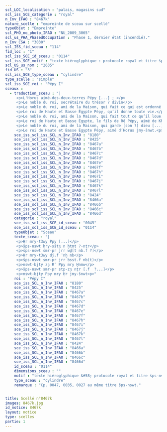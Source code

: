 ```yaml
---
scl_LOC_localisation : "palais, magasins sud"
scl_iss_SCE_categorie : "royal"
n_Inv_IFAO : "8467k"
nature_scelle : "empreinte de sceau sur scellé"
typeObjet : "Empreinte"
scl_PHO_no_photo_IFAO : "NU_2009_3065"
scl_us_PHA_PhasedOccupation : "Phase 1, dernier état (incendié)."
n_Inv_CSA : "3030"
scl_ISS_fid_sceau : "114"
fid_loc : "1"
scl_iss_SCE_id_sceau : "0114"
scl_iss_SCE_motif : "texte hiéroglyphique : protocole royal et titre šps-nswt."
scl_US_us_nom : "2635"
fid_US : "3"
scl_iss_SCE_type_sceau : "cylindre"
type_scelle : "simple"
scl_iss_SCE_roi : "Pépy I"
sceaux :
  - traduction_sceau : "|
     <p>L'Horus aimé-des-deux-terres Pépy [...] ; </p>
     <p>Le noble du roi, secrétaire du trésor ? divin</p>
     <p>Le noble du roi, ami de la Maison, qui fait ce qui est ordonné [par son maître ?...]</p>
     <p>Le roi de Haute et Basse Égypte Pépy, qu’il donne toute vie.</p>
     <p>Le noble du roi, ami de la Maison, qui fait tout ce qu’il loue.</p>
     <p>Le roi de Haute et Basse Égypte, le fils de Rê Pépy, aimé de Khnoum.</p>
     <p>Le noble du roi, ami de la Maison, qui garde [son ?] dieu [...].</p>
     <p>Le roi de Haute et Basse Égypte Pépy, aimé d’Horus jmy-šnwt.<p>"
    sce_iss_scl_iss_SCL_n_Inv_IFAO : "8180"
    sce_iss_scl_iss_SCL_n_Inv_IFAO : "8425"
    sce_iss_scl_iss_SCL_n_Inv_IFAO : "8467a"
    sce_iss_scl_iss_SCL_n_Inv_IFAO : "8467b"
    sce_iss_scl_iss_SCL_n_Inv_IFAO : "8467c"
    sce_iss_scl_iss_SCL_n_Inv_IFAO : "8467d"
    sce_iss_scl_iss_SCL_n_Inv_IFAO : "8467e"
    sce_iss_scl_iss_SCL_n_Inv_IFAO : "8467f"
    sce_iss_scl_iss_SCL_n_Inv_IFAO : "8467h"
    sce_iss_scl_iss_SCL_n_Inv_IFAO : "8467i"
    sce_iss_scl_iss_SCL_n_Inv_IFAO : "8467j"
    sce_iss_scl_iss_SCL_n_Inv_IFAO : "8467k"
    sce_iss_scl_iss_SCL_n_Inv_IFAO : "8467l"
    sce_iss_scl_iss_SCL_n_Inv_IFAO : "8424"
    sce_iss_scl_iss_SCL_n_Inv_IFAO : "8466a"
    sce_iss_scl_iss_SCL_n_Inv_IFAO : "8466b"
    sce_iss_scl_iss_SCL_n_Inv_IFAO : "8466c"
    sce_iss_scl_iss_SCL_n_Inv_IFAO : "8466d"
    categorie : "royal"
    sce_iss_scl_iss_SCE_id_sceau : "0045"
    sce_iss_scl_iss_SCE_id_sceau : "0114"
    typeObjet : "Sceau"
    texte_sceau : "|
     <p>Ḥr mry-t3wy Ppy [...]</p>
     <p>šps-nswt ḥry-sštȝ n ḫtmt ?-nṯr</p>
     <p>šps-nswt smr-pr jrr wḏ[t nb.f ?]</p>
     <p>Ḥr mry-t3wy dj.f ʿnḫ nb</p>
     <p>šps-nswt smr-pr jrr ḥsst.f nb(t)</p>
     <p>nswt-bjty zȝ Rʿ Ppy mry H̱nmw</p>
     <p>šps-nswt smr-pr stp-zȝ nṯr [.f  ?...]</p>
     <p>nswt-bjty Ppy mry Ḥr jmy-šnwt<p>"
    roi : "Pépy I"
    sce_iss_SCL_n_Inv_IFAO : "8180"
    sce_iss_SCL_n_Inv_IFAO : "8425"
    sce_iss_SCL_n_Inv_IFAO : "8467a"
    sce_iss_SCL_n_Inv_IFAO : "8467b"
    sce_iss_SCL_n_Inv_IFAO : "8467c"
    sce_iss_SCL_n_Inv_IFAO : "8467d"
    sce_iss_SCL_n_Inv_IFAO : "8467e"
    sce_iss_SCL_n_Inv_IFAO : "8467f"
    sce_iss_SCL_n_Inv_IFAO : "8467h"
    sce_iss_SCL_n_Inv_IFAO : "8467i"
    sce_iss_SCL_n_Inv_IFAO : "8467j"
    sce_iss_SCL_n_Inv_IFAO : "8467k"
    sce_iss_SCL_n_Inv_IFAO : "8467l"
    sce_iss_SCL_n_Inv_IFAO : "8424"
    sce_iss_SCL_n_Inv_IFAO : "8466a"
    sce_iss_SCL_n_Inv_IFAO : "8466b"
    sce_iss_SCL_n_Inv_IFAO : "8466c"
    sce_iss_SCL_n_Inv_IFAO : "8466d"
    id_sceau : "0114"
    dimensions_sceau : ""
    motif : "texte hiéroglyphique &#58; protocole royal et titre šps-nswt."
    type_sceau : "cylindre"
    remarque : "Cp. 0047, 0035, 0027 au même titre šps-nswt."


title: Scellé n°8467k
images: 8467k.jpg
id_notice: 8467k
layout: notice
type: scelles
partie: 1
---
```

